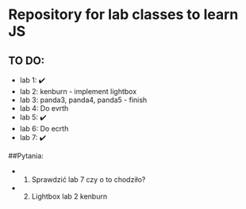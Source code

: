  # Repository for lab classes to learn JS  
 ## TO DO:
 - lab 1: ✔️
 - lab 2: kenburn - implement lightbox
 - lab 3: panda3, panda4, panda5 - finish
 - lab 4: Do evrth
 - lab 5: ✔️
 - lab 6: Do ecrth
 - lab 7: ✔️



 ##Pytania:
 - 1. Sprawdzić lab 7 czy o to chodziło?
 - 2. Lightbox lab 2 kenburn
 
